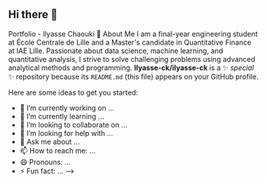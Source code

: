 ## Hi there 👋
Portfolio - Ilyasse Chaouki
👋 About Me
I am a final-year engineering student at École Centrale de Lille and a Master's candidate in Quantitative Finance at IAE Lille. Passionate about data science, machine learning, and quantitative analysis, I strive to solve challenging problems using advanced analytical methods and programming.
**Ilyasse-ck/ilyasse-ck** is a ✨ _special_ ✨ repository because its `README.md` (this file) appears on your GitHub profile.

Here are some ideas to get you started:

- 🔭 I’m currently working on ...
- 🌱 I’m currently learning ...
- 👯 I’m looking to collaborate on ...
- 🤔 I’m looking for help with ...
- 💬 Ask me about ...
- 📫 How to reach me: ...
- 😄 Pronouns: ...
- ⚡ Fun fact: ...
-->
